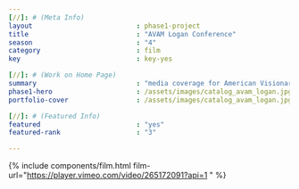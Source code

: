 ```yaml
---
[//]: # (Meta Info)
layout                          : phase1-project
title 					        : "AVAM Logan Conference"
season				            : "4"
category 						: film
key 							: key-yes

[//]: # (Work on Home Page)
summary                         : "media coverage for American Visionary Art Museum 2018 Visionary Conference"
phase1-hero                     : /assets/images/catalog_avam_logan.jpg
portfolio-cover					: /assets/images/catalog_avam_logan.jpg

[//]: # (Featured Info)
featured 						: "yes"
featured-rank 					: "3"

---
```

{% include components/film.html film-url="https://player.vimeo.com/video/265172091?api=1 " %}
